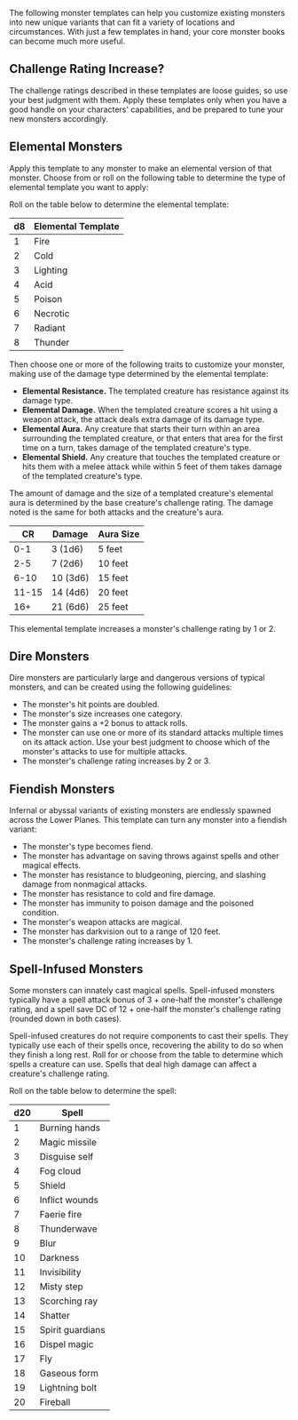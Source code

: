 

The following monster templates can help you customize existing monsters into new unique variants that can fit a variety of locations and circumstances. With just a few templates in hand, your core monster books can become much more useful.

## Challenge Rating Increase?

The challenge ratings described in these templates are loose guides, so use your best judgment with them. Apply these templates only when you have a good handle on your characters' capabilities, and be prepared to tune your new monsters accordingly.

## Elemental Monsters

Apply this template to any monster to make an elemental version of that monster. Choose from or roll on the following table to determine the type of elemental template you want to apply:

Roll on the table below to determine the elemental template:

| d8 | Elemental Template |
| -- | ------------------ |
| 1  | Fire               |
| 2  | Cold               |
| 3  | Lighting           |
| 4  | Acid               |
| 5  | Poison             |
| 6  | Necrotic           |
| 7  | Radiant            |
| 8  | Thunder            |

Then choose one or more of the following traits to customize your monster, making use of the damage type determined by the elemental template:

* **Elemental Resistance.** The templated creature has resistance against its damage type.
* **Elemental Damage.** When the templated creature scores a hit using a weapon attack, the attack deals extra damage of its damage type.
* **Elemental Aura.** Any creature that starts their turn within an area surrounding the templated creature, or that enters that area for the first time on a turn, takes damage of the templated creature's type.
* **Elemental Shield.** Any creature that touches the templated creature or hits them with a melee attack while within 5 feet of them takes damage of the templated creature's type.

The amount of damage and the size of a templated creature's elemental aura is determined by the base creature's challenge rating. The damage noted is the same for both attacks and the creature's aura.

| CR    | Damage   | Aura Size |
| ----- | -------- | --------- |
| 0-1   | 3 (1d6)  | 5 feet    |
| 2-5   | 7 (2d6)  | 10 feet   |
| 6-10  | 10 (3d6) | 15 feet   |
| 11-15 | 14 (4d6) | 20 feet   |
| 16+   | 21 (6d6) | 25 feet   |

This elemental template increases a monster's challenge rating by 1 or 2.

## Dire Monsters

Dire monsters are particularly large and dangerous versions of typical monsters, and can be created using the following guidelines:

* The monster's hit points are doubled.
* The monster's size increases one category.
* The monster gains a +2 bonus to attack rolls.
* The monster can use one or more of its standard attacks multiple times on its attack action. Use your best judgment to choose which of the monster's attacks to use for multiple attacks.
* The monster's challenge rating increases by 2 or 3.

## Fiendish Monsters

Infernal or abyssal variants of existing monsters are endlessly spawned across the Lower Planes. This template can turn any monster into a fiendish variant:

* The monster's type becomes fiend.
* The monster has advantage on saving throws against spells and other magical effects.
* The monster has resistance to bludgeoning, piercing, and slashing damage from nonmagical attacks.
* The monster has resistance to cold and fire damage.
* The monster has immunity to poison damage and the poisoned condition.
* The monster's weapon attacks are magical.
* The monster has darkvision out to a range of 120 feet.
* The monster's challenge rating increases by 1.

## Spell-Infused Monsters

Some monsters can innately cast magical spells. Spell-infused monsters typically have a spell attack bonus of 3 + one-half the monster's challenge rating, and a spell save DC of 12 + one-half the monster's challenge rating (rounded down in both cases).

Spell-infused creatures do not require components to cast their spells. They typically use each of their spells once, recovering the ability to do so when they finish a long rest. Roll for or choose from the table to determine which spells a creature can use. Spells that deal high damage can affect a creature's challenge rating.

Roll on the table below to determine the spell:

| d20 | Spell            |
| --- | ---------------- |
| 1   | Burning hands    |
| 2   | Magic missile    |
| 3   | Disguise self    |
| 4   | Fog cloud        |
| 5   | Shield           |
| 6   | Inflict wounds   |
| 7   | Faerie fire      |
| 8   | Thunderwave      |
| 9   | Blur             |
| 10  | Darkness         |
| 11  | Invisibility     |
| 12  | Misty step       |
| 13  | Scorching ray    |
| 14  | Shatter          |
| 15  | Spirit guardians |
| 16  | Dispel magic     |
| 17  | Fly              |
| 18  | Gaseous form     |
| 19  | Lightning bolt   |
| 20  | Fireball         |

